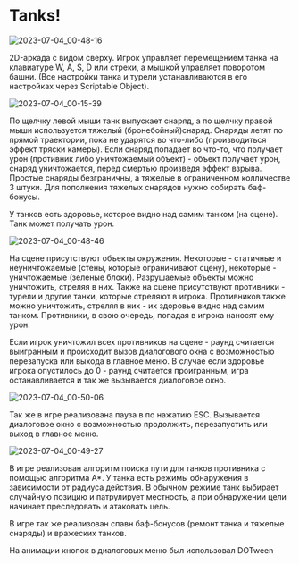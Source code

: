 # Tanks!

![2023-07-04_00-48-16](https://github.com/Dogmaruz/Tanks/assets/113841091/51a6af2f-a84d-451d-aa59-c229d7a780a9)

2D-аркада с видом сверху. Игрок управляет перемещением танка на клавиатуре W, A, S, D или стреки, а мышкой управляет поворотом башни. (Все настройки танка и турели устанавливаются в его настройках через Scriptable Object).

![2023-07-04_00-15-39](https://github.com/Dogmaruz/Tanks/assets/113841091/dfe6e0a7-b009-4fad-962a-e45ac9273531)

По щелчку левой мыши танк выпускает снаряд, а по щелчку правой мыши используется тяжелый (бронебойный)снаряд. Снаряды летят по прямой траектории, пока не ударятся во что-либо (производиться эффект тряски камеры). Если снаряд попадает во что-то, что получает урон (противник либо уничтожаемый объект) - объект получает урон, снаряд уничтожается, перед смертью произведя эффект взрыва. Простые снаряды безграничны, а тяжелые в ограниченном колличестве 3 штуки. Для пополнения тяжелых снарядов нужно собирать баф-бонусы.

У танков есть здоровье, которое видно над самим танком (на сцене). Танк может получать урон. 

![2023-07-04_00-48-46](https://github.com/Dogmaruz/Tanks/assets/113841091/a309b0b4-b03d-4887-9ea7-abd91204fd49)

На сцене присутствуют объекты окружения. Некоторые - статичные и неуничтожаемые (стены, которые ограничивают сцену), некоторые - уничтожаемые (зеленые блоки). Разрушаемые объекты можно уничтожить, стреляя в них. Также на сцене присутствуют противники - турели и другие танки, которые стреляют в игрока. Противников также можно уничтожить, стреляя в них - их здоровье видно над самим танком. Противники, в свою очередь, попадая в игрока наносят ему урон.

Если игрок уничтожил всех противников на сцене - раунд считается выигранным и происходит вызов диалогового окна с возможностью перезапуска или выхода в главное меню. В случае если здоровье игрока опустилось до 0 - раунд считается проигранным, игра останавливается и так же вызывается диалоговое окно.

![2023-07-04_00-50-06](https://github.com/Dogmaruz/Tanks/assets/113841091/4005db49-da6d-4a97-babd-d9d1a0a56107)

Так же в игре реализована пауза в по нажатию ESC. Вызывается диалоговое окно с возможностью продолжить, перезапустить или выход в главное меню.

![2023-07-04_00-49-27](https://github.com/Dogmaruz/Tanks/assets/113841091/a1ea6fa5-9654-4195-bc35-ddcdd24c0a50)

В игре реализован алгоритм поиска пути для танков противника с помощью алгоритма A*. У танка есть режимы обнаружения в зависимости от радиуса действия. В обычном режиме танк выбирает случайную позицию и патрулирует местность, а при обнаружении цели начинает преследовать и атаковать цель.

В игре так же реализован спавн баф-бонусов (ремонт танка и тяжелые снаряды) и вражеских танков.

На анимации кнопок в диалоговых меню был использовал DOTween
